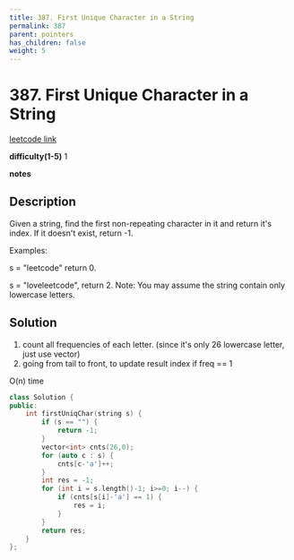 ```yaml
---
title: 387. First Unique Character in a String
permalink: 387
parent: pointers
has_children: false
weight: 5
---
```

# 387. First Unique Character in a String
[leetcode link](https://leetcode.com/problems/first-unique-character-in-a-string/)

**difficulty(1-5)** 
1

**notes**   


## Description
Given a string, find the first non-repeating character in it and return it's index. If it doesn't exist, return -1.

Examples:

s = "leetcode"
return 0.

s = "loveleetcode",
return 2.
Note: You may assume the string contain only lowercase letters.

## Solution
1. count all frequencies of each letter. (since it's only 26 lowercase letter,
   just use vector<int>)
2. going from tail to front, to update result index if freq == 1
   
O(n) time

```c++
class Solution {
public:
    int firstUniqChar(string s) {
        if (s == "") {
            return -1;
        }
        vector<int> cnts(26,0);
        for (auto c : s) {
            cnts[c-'a']++;
        }
        int res = -1;
        for (int i = s.length()-1; i>=0; i--) {
            if (cnts[s[i]-'a'] == 1) {
                res = i;
            }
        }
        return res;
    }
};
```

<!-- 
Default label
{: .label }

Blue label
{: .label .label-blue }

Stable
{: .label .label-green }

New release
{: .label .label-purple }

Coming soon
{: .label .label-yellow }

Deprecated
{: .label .label-red } -->
